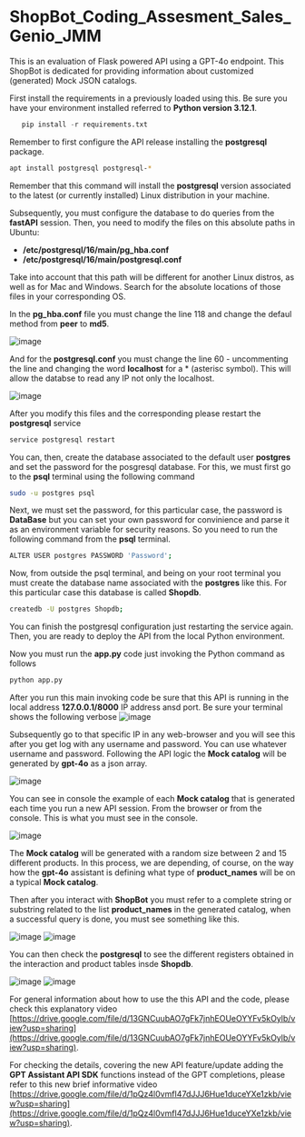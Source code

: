 # ShopBot_Coding_Assesment_Sales_Genio_JMM
This is an evaluation of Flask powered API using a GPT-4o endpoint. This ShopBot is dedicated for providing information about customized (generated) Mock JSON catalogs.

First install the requirements in a previously loaded using this. Be sure you have your environment installed referred to **Python version 3.12.1**.

```python
   pip install -r requirements.txt
```

Remember to first configure the API release installing the **postgresql** package.

```bash
apt install postgresql postgresql-*
```
Remember that this command will install the **postgresql** version associated to the latest (or currently installed) Linux distribution in your machine.

Subsequently, you must configure the database to do queries from the **fastAPI** session. Then, you need to modify the files on this absolute paths in Ubuntu:

- **/etc/postgresql/16/main/pg_hba.conf**
- **/etc/postgresql/16/main/postgresql.conf**

Take into account that this path will be different for another Linux distros, as well as for Mac and Windows. Search for the absolute locations of those files in your corresponding OS.

In the **pg_hba.conf** file you must change the line 118 and change the defaul method from **peer** to **md5**. 

![image](https://github.com/user-attachments/assets/d0a89b51-a783-4581-888d-efc558ff88ce)

And for the **postgresql.conf** you must change the line 60 - uncommenting the line and changing the word  **localhost** for a * (asterisc symbol). This will allow the databse to read any IP not only the localhost.

![image](https://github.com/user-attachments/assets/0029c50f-4ae6-4bdb-ab01-f940603ad1dc)

After you modify this files and the corresponding please restart the **postgresql** service

```bash
service postgresql restart
```

You can, then, create the database associated to the default user **postgres** and set the password for the posgresql database. For this, we must first go to the **psql** terminal using the following command

```bash
sudo -u postgres psql
```

Next, we must set the password, for this particular case, the password is **DataBase** but you can set your own password for convinience and parse it as an environment variable for security reasons. So you need to run the following command from the **psql** terminal.

```bash
ALTER USER postgres PASSWORD 'Password';
```

Now, from outside the psql terminal, and being on your root terminal you must create the database name associated with the **postgres** like this. For this particular case this database is called **Shopdb**.

```bash
createdb -U postgres Shopdb;
```
You can finish the postgresql configuration just restarting the service again. Then, you are ready to deploy the API from the local Python environment.

Now you must run the **app.py** code just invoking the Python command as follows

```bash
python app.py
```

After you run this main invoking code be sure that this API is running in the local address **127.0.0.1/8000** IP address ansd port. Be sure your terminal shows the following verbose
![image](https://github.com/user-attachments/assets/9d934b82-bf05-4d77-871d-424dd28addac)

Subsequently go to that specific IP in any web-browser and you will see this after you get log with any username and password. You can use whatever username and password. Following the API logic the **Mock catalog** will be generated by **gpt-4o** as a json array.

![image](https://github.com/user-attachments/assets/76e48260-319b-497a-a192-b0c071f9974e)

You can see in console the example of each **Mock catalog** that is generated each time you run a new API session. From the browser or from the console. This is what you must see in the console.

![image](https://github.com/user-attachments/assets/eec3dcd2-306f-4c2c-aeca-16d4f622f303)

The **Mock catalog** will be generated with a random size between 2 and 15 different products. In this process, we are depending, of course, on the way how the **gpt-4o** assistant is defining what type of **product_names** will be on a typical **Mock catalog**. 

Then after you interact with **ShopBot** you must refer to a complete string or substring related to the list **product_names** in the generated catalog, when a successful query is done, you must see something like this.

![image](https://github.com/user-attachments/assets/8c09b2d6-560b-47ff-8217-f40d3ade8391)
![image](https://github.com/user-attachments/assets/77934b62-1eeb-4673-9d9c-65c2fdaf4a61)

You can then check the **postgresql** to see the different registers obtained in the interaction and product tables insde **Shopdb**. 

![image](https://github.com/user-attachments/assets/25fd1a5e-db7d-42e8-a514-92fbf3eb78df)
![image](https://github.com/user-attachments/assets/208cf5fa-58ac-4c41-b1b2-57be4dde0234)


For general information about how to use the this API and the code, please check this explanatory video [https://drive.google.com/file/d/13GNCuubAO7gFk7jnhEOUeOYYFv5kOylb/view?usp=sharing](https://drive.google.com/file/d/13GNCuubAO7gFk7jnhEOUeOYYFv5kOylb/view?usp=sharing).

For checking the details, covering the new API feature/update adding the **GPT Assistant API SDK** functions instead of the GPT completions, please refer to this new brief informative video [https://drive.google.com/file/d/1pQz4l0vmfI47dJJJ6Hue1duceYXe1zkb/view?usp=sharing](https://drive.google.com/file/d/1pQz4l0vmfI47dJJJ6Hue1duceYXe1zkb/view?usp=sharing).
